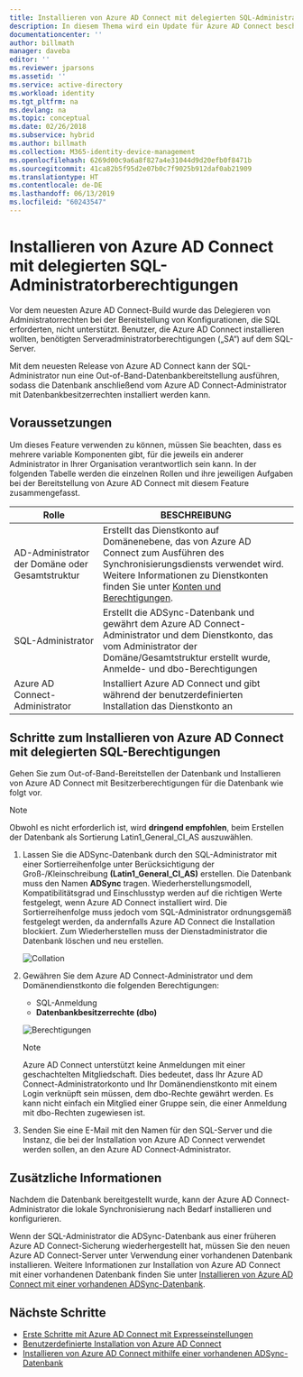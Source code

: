 ```yaml
---
title: Installieren von Azure AD Connect mit delegierten SQL-Administratorberechtigungen | Microsoft-Dokumentation
description: In diesem Thema wird ein Update für Azure AD Connect beschrieben, das die Installation mit einem Konto ermöglicht, das lediglich über SQL-dbo-Berechtigungen verfügt.
documentationcenter: ''
author: billmath
manager: daveba
editor: ''
ms.reviewer: jparsons
ms.assetid: ''
ms.service: active-directory
ms.workload: identity
ms.tgt_pltfrm: na
ms.devlang: na
ms.topic: conceptual
ms.date: 02/26/2018
ms.subservice: hybrid
ms.author: billmath
ms.collection: M365-identity-device-management
ms.openlocfilehash: 6269d00c9a6a8f827a4e31044d9d20efb0f8471b
ms.sourcegitcommit: 41ca82b5f95d2e07b0c7f9025b912daf0ab21909
ms.translationtype: HT
ms.contentlocale: de-DE
ms.lasthandoff: 06/13/2019
ms.locfileid: "60243547"
---
```

# <a name="install-azure-ad-connect-using-sql-delegated-administrator-permissions"></a>Installieren von Azure AD Connect mit delegierten SQL-Administratorberechtigungen
Vor dem neuesten Azure AD Connect-Build wurde das Delegieren von Administratorrechten bei der Bereitstellung von Konfigurationen, die SQL erforderten, nicht unterstützt.  Benutzer, die Azure AD Connect installieren wollten, benötigten Serveradministratorberechtigungen („SA“) auf dem SQL-Server.

Mit dem neuesten Release von Azure AD Connect kann der SQL-Administrator nun eine Out-of-Band-Datenbankbereitstellung ausführen, sodass die Datenbank anschließend vom Azure AD Connect-Administrator mit Datenbankbesitzerrechten installiert werden kann.

## <a name="before-you-begin"></a>Voraussetzungen
Um dieses Feature verwenden zu können, müssen Sie beachten, dass es mehrere variable Komponenten gibt, für die jeweils ein anderer Administrator in Ihrer Organisation verantwortlich sein kann.  In der folgenden Tabelle werden die einzelnen Rollen und ihre jeweiligen Aufgaben bei der Bereitstellung von Azure AD Connect mit diesem Feature zusammengefasst.

|Rolle|BESCHREIBUNG|
|-----|-----|
|AD-Administrator der Domäne oder Gesamtstruktur|Erstellt das Dienstkonto auf Domänenebene, das von Azure AD Connect zum Ausführen des Synchronisierungsdiensts verwendet wird.  Weitere Informationen zu Dienstkonten finden Sie unter [Konten und Berechtigungen](reference-connect-accounts-permissions.md).
|SQL-Administrator|Erstellt die ADSync-Datenbank und gewährt dem Azure AD Connect-Administrator und dem Dienstkonto, das vom Administrator der Domäne/Gesamtstruktur erstellt wurde, Anmelde- und dbo-Berechtigungen|
Azure AD Connect-Administrator|Installiert Azure AD Connect und gibt während der benutzerdefinierten Installation das Dienstkonto an

## <a name="steps-for-installing-azure-ad-connect-using-sql-delegated-permissions"></a>Schritte zum Installieren von Azure AD Connect mit delegierten SQL-Berechtigungen
Gehen Sie zum Out-of-Band-Bereitstellen der Datenbank und Installieren von Azure AD Connect mit Besitzerberechtigungen für die Datenbank wie folgt vor.

>[!NOTE]
>Obwohl es nicht erforderlich ist, wird **dringend empfohlen**, beim Erstellen der Datenbank als Sortierung Latin1_General_CI_AS auszuwählen.


1. Lassen Sie die ADSync-Datenbank durch den SQL-Administrator mit einer Sortierreihenfolge unter Berücksichtigung der Groß-/Kleinschreibung **(Latin1_General_CI_AS)** erstellen.  Die Datenbank muss den Namen **ADSync** tragen.  Wiederherstellungsmodell, Kompatibilitätsgrad und Einschlusstyp werden auf die richtigen Werte festgelegt, wenn Azure AD Connect installiert wird.  Die Sortierreihenfolge muss jedoch vom SQL-Administrator ordnungsgemäß festgelegt werden, da andernfalls Azure AD Connect die Installation blockiert.  Zum Wiederherstellen muss der Dienstadministrator die Datenbank löschen und neu erstellen.
 
   ![Collation](./media/how-to-connect-install-sql-delegation/sql4.png)
2. Gewähren Sie dem Azure AD Connect-Administrator und dem Domänendienstkonto die folgenden Berechtigungen:
   - SQL-Anmeldung 
   - **Datenbankbesitzerrechte (dbo)**
 
   ![Berechtigungen](./media/how-to-connect-install-sql-delegation/sql3a.png)

   >[!NOTE]
   >Azure AD Connect unterstützt keine Anmeldungen mit einer geschachtelten Mitgliedschaft.  Dies bedeutet, dass Ihr Azure AD Connect-Administratorkonto und Ihr Domänendienstkonto mit einem Login verknüpft sein müssen, dem dbo-Rechte gewährt werden.  Es kann nicht einfach ein Mitglied einer Gruppe sein, die einer Anmeldung mit dbo-Rechten zugewiesen ist.

3. Senden Sie eine E-Mail mit den Namen für den SQL-Server und die Instanz, die bei der Installation von Azure AD Connect verwendet werden sollen, an den Azure AD Connect-Administrator.

## <a name="additional-information"></a>Zusätzliche Informationen
Nachdem die Datenbank bereitgestellt wurde, kann der Azure AD Connect-Administrator die lokale Synchronisierung nach Bedarf installieren und konfigurieren.

Wenn der SQL-Administrator die ADSync-Datenbank aus einer früheren Azure AD Connect-Sicherung wiederhergestellt hat, müssen Sie den neuen Azure AD Connect-Server unter Verwendung einer vorhandenen Datenbank installieren. Weitere Informationen zur Installation von Azure AD Connect mit einer vorhandenen Datenbank finden Sie unter [Installieren von Azure AD Connect mit einer vorhandenen ADSync-Datenbank](how-to-connect-install-existing-database.md).

## <a name="next-steps"></a>Nächste Schritte
- [Erste Schritte mit Azure AD Connect mit Expresseinstellungen](how-to-connect-install-express.md)
- [Benutzerdefinierte Installation von Azure AD Connect](how-to-connect-install-custom.md)
- [Installieren von Azure AD Connect mithilfe einer vorhandenen ADSync-Datenbank](how-to-connect-install-existing-database.md)  
